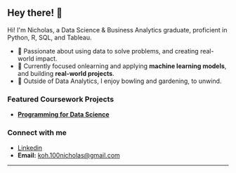 ## Hey there! 👋

Hi! I'm Nicholas, a Data Science & Business Analytics graduate, proficient in Python, R, SQL, and Tableau.

- 💪 Passionate about using data to solve problems, and creating real-world impact.
- 📝 Currently focused onlearning and applying **machine learning models**, and building **real-world projects**.
- 🌱 Outside of Data Analytics, I enjoy bowling and gardening, to unwind.

### Featured Coursework Projects
- [**Programming for Data Science**](#)

### Connect with me
- [Linkedin](https://www.linkedin.com/feed/)
- **Email:** koh.100nicholas@gmail.com

---


